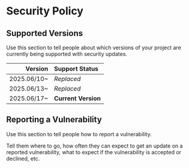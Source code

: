# Security Policy

## Supported Versions

Use this section to tell people about which versions of your project are
currently being supported with security updates.

| Version       | Support Status      |
| ------------: | :------------------ |
| 2025.06/10~   | *Replaced*          |
| 2025.06/13~   | *Replaced*          |
| 2025.06/17~   | **Current Version** |

## Reporting a Vulnerability

Use this section to tell people how to report a vulnerability.

Tell them where to go, how often they can expect to get an update on a
reported vulnerability, what to expect if the vulnerability is accepted or
declined, etc.
